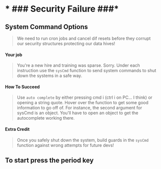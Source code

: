 # * ### Security Failure ###*
## System Command Options

  > We need to run cron jobs and cancel dif resets before they corrupt our security structures protecting our data hives!
  
  #### Your job
  > You're a new hire and training was sparse. Sorry. Under each instruction use the `sysCmd` function to send system commands to shut down the systems in a safe way.
  #### How To Succeed
  > Use `auto complete` by either pressing cmd i (ctrl i on PC... I think) or opening a string quote. Hover over the function to get some good information to go off of. For instance, the second argument for sysCmd is an object. You'll have to open an object to get the autocomplete working there.

  #### Extra Credit
  >Once you safely shut down the system, build guards in the `sysCmd` function against wrong attempts for future devs!

  ## To start press the period key